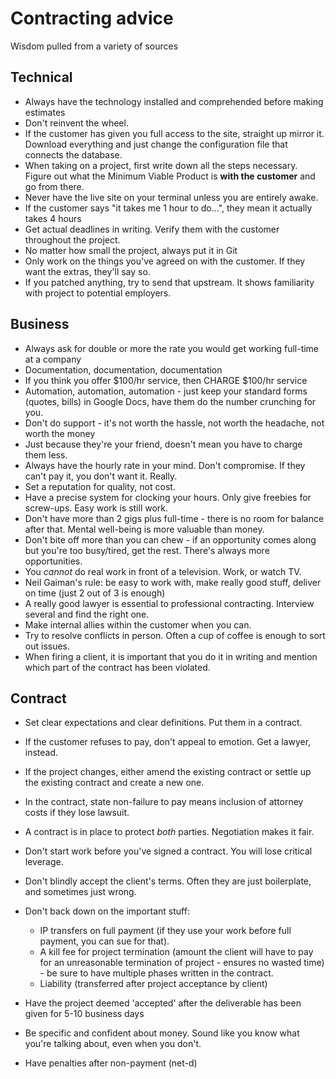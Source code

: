# Contracting advice

Wisdom pulled from a variety of sources


## Technical

- Always have the technology installed and comprehended before making estimates
- Don't reinvent the wheel.
- If the customer has given you full access to the site, straight up mirror it. Download everything and just change the configuration file that connects the database.
- When taking on a project, first write down all the steps necessary. Figure out what the Minimum Viable Product is **with the customer** and go from there.
- Never have the live site on your terminal unless you are entirely awake.
- If the customer says "it takes me 1 hour to do...", they mean it actually takes 4 hours
- Get actual deadlines in writing. Verify them with the customer throughout the project.
- No matter how small the project, always put it in Git
- Only work on the things you've agreed on with the customer. If they want the extras, they'll say so.
- If you patched anything, try to send that upstream. It shows familiarity with project to potential employers.


## Business

- Always ask for double or more the rate you would get working full-time at a company
- Documentation, documentation, documentation
- If you think you offer $100/hr service, then CHARGE $100/hr service
- Automation, automation, automation - just keep your standard forms (quotes, bills) in Google Docs, have them do the number crunching for you.
- Don't do support - it's not worth the hassle, not worth the headache, not worth the money
- Just because they're your friend, doesn't mean you have to charge them less.
- Always have the hourly rate in your mind. Don't compromise. If they can't pay it, you don't want it. Really.
- Set a reputation for quality, not cost.
- Have a precise system for clocking your hours. Only give freebies for screw-ups. Easy work is still work.
- Don't have more than 2 gigs plus full-time - there is no room for balance after that. Mental well-being is more valuable than money.
- Don't bite off more than you can chew - if an opportunity comes along but you're too busy/tired, get the rest. There's always more opportunities.
- You *cannot* do real work in front of a television. Work, or watch TV.
- Neil Gaiman's rule: be easy to work with, make really good stuff, deliver on time (just 2 out of 3 is enough)
- A really good lawyer is essential to professional contracting. Interview several and find the right one.
- Make internal allies within the customer when you can.
- Try to resolve conflicts in person. Often a cup of coffee is enough to sort out issues.
- When firing a client, it is important that you do it in writing and mention which part of the contract has been violated.


## Contract

- Set clear expectations and clear definitions. Put them in a contract.
- If the customer refuses to pay, don't appeal to emotion. Get a lawyer, instead.
- If the project changes, either amend the existing contract or settle up the existing contract and create a new one.
- In the contract, state non-failure to pay means inclusion of attorney costs if they lose lawsuit.
- A contract is in place to protect *both* parties. Negotiation makes it fair.
- Don't start work before you've signed a contract. You will lose critical leverage.
- Don't blindly accept the client's terms. Often they are just boilerplate, and sometimes just wrong.
- Don't back down on the important stuff:
    - IP transfers on full payment (if they use your work before full payment, you can sue for that).
    - A kill fee for project termination (amount the client will have to pay for an unreasonable termination of project - ensures no wasted time) - be sure to have multiple phases written in the contract.
    - Liability (transferred after project acceptance by client)

- Have the project deemed 'accepted' after the deliverable has been given for 5-10 business days
- Be specific and confident about money. Sound like you know what you're talking about, even when you don't.
- Have penalties after non-payment (net-d)